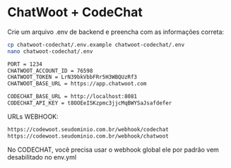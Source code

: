 # ChatWoot + CodeChat

Crie um arquivo .env de backend e preencha com as informações correta:

```bash
cp chatwoot-codechat/.env.example chatwoot-codechat/.env
nano chatwoot-codechat/.env
```

```bash
PORT = 1234
CHATWOOT_ACCOUNT_ID = 76598
CHATWOOT_TOKEN = LrN39bkVbbFRr5H3WBQUzRf3
CHATWOOT_BASE_URL = https://app.chatwoot.com

CODECHAT_BASE_URL = http://localhost:8081
CODECHAT_API_KEY = t8OOEeISKzpmc3jjcMqBWYSaJsafdefer
```

URLs WEBHOOK:

```bash
https://codewoot.seudominio.com.br/webhook/codechat
https://codewoot.seudominio.com.br/webhook/chatwoot
```


No CODECHAT, você precisa usar o webhook global ele por padrão vem desabilitado no env.yml
